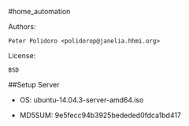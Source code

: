 #home_automation

Authors:

    Peter Polidoro <polidorop@janelia.hhmi.org>

License:

    BSD

##Setup Server

* OS: ubuntu-14.04.3-server-amd64.iso

* MD5SUM: 9e5fecc94b3925bededed0fdca1bd417
